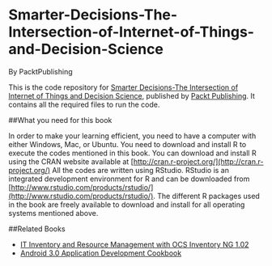 # Smarter-Decisions-The-Intersection-of-Internet-of-Things-and-Decision-Science
By PacktPublishing

This is the code repository for [Smarter Decisions-The Intersection of Internet of Things and Decision Science](https://www.packtpub.com/big-data-and-business-intelligence/smarter-decisions-intersection-internet-things-and-decision-scien?utm_source=GitHub&utm_medium=repository&utm_campaign=9781785884191), published by [Packt Publishing](https://www.packtpub.com/). It contains all the required files to run the code.

##What you need for this book

In order to make your learning efficient, you need to have a computer with either Windows,
Mac, or Ubuntu.
You need to download and install R to execute the codes mentioned in this book. You can
download and install R using the CRAN website available at [http://cran.r-project.org/](http://cran.r-project.org/) All the codes are written using RStudio. RStudio is an integrated development
environment for R and can be downloaded from [http://www.rstudio.com/products/rstudio/](http://www.rstudio.com/products/rstudio/).
The different R packages used in the book are freely available to download and install for
all operating systems mentioned above.

##Related Books

* [IT Inventory and Resource Management with OCS Inventory NG 1.02](https://www.packtpub.com/hardware-and-creative/it-inventory-and-resource-management-ocs-inventory-ng-102?utm_source=GitHub&utm_medium=repository&utm_campaign=9781849511100)
* [Android 3.0 Application Development Cookbook](https://www.packtpub.com/application-development/oracle-identity-and-access-manager-11g-administrators?utm_source=GitHub&utm_medium=repository&utm_campaign=9781849682688)

